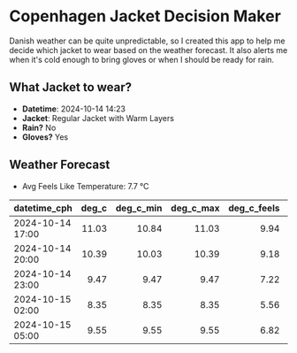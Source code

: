 
# Copenhagen Jacket Decision Maker

Danish weather can be quite unpredictable, so I created this app to help me decide which jacket to wear based on the weather forecast. 
It also alerts me when it's cold enough to bring gloves or when I should be ready for rain.

## What Jacket to wear?

- **Datetime**: 2024-10-14 14:23
- **Jacket**: Regular Jacket with Warm Layers
- **Rain?** No
- **Gloves?** Yes

## Weather Forecast
- Avg Feels Like Temperature: 7.7 °C

| datetime_cph     |   deg_c |   deg_c_min |   deg_c_max |   deg_c_feels | weather   | wind   | rain   |
|:-----------------|--------:|------------:|------------:|--------------:|:----------|:-------|:-------|
| 2024-10-14 17:00 |   11.03 |       10.84 |       11.03 |          9.94 | Clouds    | Medium | None   |
| 2024-10-14 20:00 |   10.39 |       10.03 |       10.39 |          9.18 | Clouds    | Low    | None   |
| 2024-10-14 23:00 |    9.47 |        9.47 |        9.47 |          7.22 | Clouds    | Low    | None   |
| 2024-10-15 02:00 |    8.35 |        8.35 |        8.35 |          5.56 | Clouds    | Low    | None   |
| 2024-10-15 05:00 |    9.55 |        9.55 |        9.55 |          6.82 | Clouds    | Medium | None   |
        